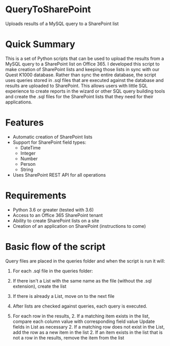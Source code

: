 # QueryToSharePoint
Uploads results of a MySQL query to a SharePoint list

# Quick Summary #
This is a set of Python scripts that can be used to upload the results from a MySQL query to a SharePoint list on Office 365. I developed this script to make creation of SharePoint lists and keeping those lists in sync with our Quest K1000 database. Rather than sync the entire database, the script uses queries stored in .sql files that are executed against the database and results are uploaded to SharePoint. This allows users with little SQL experience to create reports in the wizard or other SQL query building tools and create the .sql files for the SharePoint lists that they need for their applications.

# Features #
* Automatic creation of SharePoint lists
* Support for SharePoint field types:
  * DateTime
  * Integer
  * Number
  * Person
  * String
* Uses SharePoint REST API for all operations

# Requirements #
* Python 3.6 or greater (tested with 3.6)
* Access to an Office 365 SharePoint tenant
* Ability to create SharePoint lists on a site
* Creation of an application on SharePoint (instructions to come)

# Basic flow of the script #
Query files are placed in the queries folder and when the script is run it will:

1. For each .sql file in the queries folder:
  1. If there isn't a List with the same name as the file (without the .sql extension), create the list
  1. If there is already a List, move on to the next file

2. After lists are checked against queries, each query is executed.
  2. For each row in the results,
    2. If a matching item exists in the list, compare each column value with corresponding field value
      Update fields in List as necessary
    2. If a matching row does not exist in the List, add the row as a new item in the list
    2. If an item exists in the list that is not a row in the results, remove the item from the list
